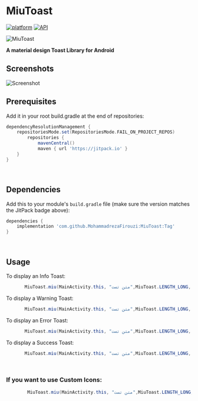 # MiuToast


[![platform](https://img.shields.io/badge/platform-Android-yellow.svg)](https://www.android.com)
 [![API](https://img.shields.io/badge/API-21%2B-brightgreen.svg?style=flat)](https://android-arsenal.com/api?level=21)
 


![MiuToast](https://uploadkon.ir/uploads/613308_24images.jpg)

**A material design Toast Library for Android**



## Screenshots


![Screenshot](https://uploadkon.ir/uploads/ec2008_24InShot-20240408-191655664.jpg)


## Prerequisites

Add it in your root build.gradle at the end of repositories:

```gradle
dependencyResolutionManagement {
    repositoriesMode.set(RepositoriesMode.FAIL_ON_PROJECT_REPOS)
        repositories {
            mavenCentral()
            maven { url 'https://jitpack.io' }
	}
}
```
<br/>

## Dependencies

Add this to your module's `build.gradle` file (make sure the version matches the JitPack badge above):

```gradle
dependencies {
    implementation 'com.github.MohammadrezaFirouzi:MiuToast:Tag'
}
```
<br/>


## Usage


To display an Info Toast:

``` java
       MiuToast.miu(MainActivity.this, "متن تست",MiuToast.LENGTH_LONG, MiuToast.INFO_TYPE,true, null).show();
```
To display a Warning Toast:

``` java
       MiuToast.miu(MainActivity.this, "متن تست",MiuToast.LENGTH_LONG, MiuToast.WARNING_TYPE,true, null).show();
```
To display an Error Toast:

``` java
       MiuToast.miu(MainActivity.this, "متن تست",MiuToast.LENGTH_LONG, MiuToast.ERROR_TYPE,true, null).show();
```
To display a Success Toast:

``` java
       MiuToast.miu(MainActivity.this, "متن تست",MiuToast.LENGTH_LONG, MiuToast.SUCCESS_TYPE,true, null).show();
```

<br/>


### If you want to use Custom Icons:

``` java
        MiuToast.miu(MainActivity.this, "متن تست",MiuToast.LENGTH_LONG, MiuToast.CUSTOM_IMAGE_TYPE,true, R.drawable.images).show();
```


